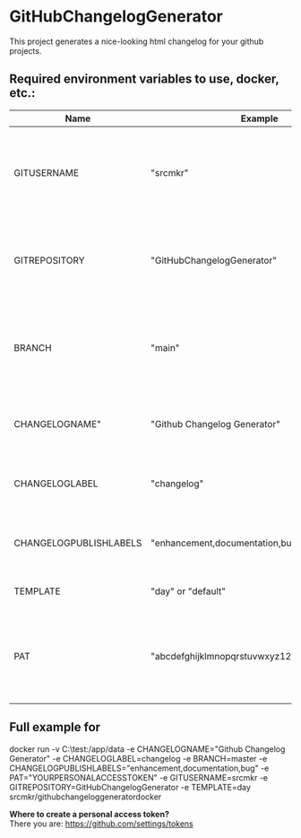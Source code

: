 # GitHubChangelogGenerator

This project generates a nice-looking html changelog for your github projects. 

## Required environment variables to use, docker, etc.:

Name | Example | Description
--- | --- | ---
GITUSERNAME |"srcmkr" | As part of your repository, the username where the git is located is required
GITREPOSITORY |"GitHubChangelogGenerator" | The name of the repository you want to create a changelog for
BRANCH |"main" | The selected branch (should be a branch with multiple commits per release like main)
CHANGELOGNAME" |"Github Changelog Generator" | This is the page title and caption in front of the changes
CHANGELOGLABEL |"changelog" | Only issues tagged with this label will appear in changelog
CHANGELOGPUBLISHLABELS |"enhancement,documentation,bug" | Set labels to show in changelog (in specific order)
TEMPLATE | "day" or "default" | Template to use for changelog
PAT |"abcdefghijklmnopqrstuvwxyz1234567890abcde" | If repository needs authorization, a PAT (personal access token) is required

## Full example for 
docker run -v C:\test:/app/data -e CHANGELOGNAME="Github Changelog Generator" -e CHANGELOGLABEL=changelog -e BRANCH=master -e CHANGELOGPUBLISHLABELS="enhancement,documentation,bug" -e PAT="YOURPERSONALACCESSTOKEN" -e GITUSERNAME=srcmkr -e GITREPOSITORY=GitHubChangelogGenerator -e TEMPLATE=day srcmkr/githubchangeloggeneratordocker

**Where to create a personal access token?**  
There you are: https://github.com/settings/tokens